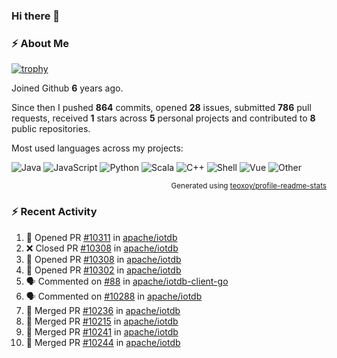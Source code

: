 ### Hi there 👋

### :zap: About Me

[![trophy](https://github-profile-trophy.vercel.app/?username=HTHou&theme=onedark)](https://github.com/ryo-ma/github-profile-trophy)
   
Joined Github **6** years ago.

Since then I pushed **864** commits, opened **28** issues, submitted **786** pull requests, received **1** stars across **5** personal projects and contributed to **8** public repositories.

Most used languages across my projects:

![Java](https://img.shields.io/static/v1?style=flat-square&label=%E2%A0%80&color=555&labelColor=%23b07219&message=Java%EF%B8%B194.4%25)
![JavaScript](https://img.shields.io/static/v1?style=flat-square&label=%E2%A0%80&color=555&labelColor=%23f1e05a&message=JavaScript%EF%B8%B11.4%25)
![Python](https://img.shields.io/static/v1?style=flat-square&label=%E2%A0%80&color=555&labelColor=%233572A5&message=Python%EF%B8%B10.7%25)
![Scala](https://img.shields.io/static/v1?style=flat-square&label=%E2%A0%80&color=555&labelColor=%23c22d40&message=Scala%EF%B8%B10.6%25)
![C++](https://img.shields.io/static/v1?style=flat-square&label=%E2%A0%80&color=555&labelColor=%23f34b7d&message=C%2B%2B%EF%B8%B10.6%25)
![Shell](https://img.shields.io/static/v1?style=flat-square&label=%E2%A0%80&color=555&labelColor=%2389e051&message=Shell%EF%B8%B10.4%25)
![Vue](https://img.shields.io/static/v1?style=flat-square&label=%E2%A0%80&color=555&labelColor=%2341b883&message=Vue%EF%B8%B10.3%25)
![Other](https://img.shields.io/static/v1?style=flat-square&label=%E2%A0%80&color=555&labelColor=%23ededed&message=Other%EF%B8%B11.2%25)

<p align="right"><sub>Generated using <a href="https://github.com/marketplace/actions/profile-readme-stats">teoxoy/profile-readme-stats</a></sub></p>


<!--![](https://github.com/HTHou/HTHou/blob/output/github-contribution-grid-snake.svg)-->

<!--![Haonan Hou's github stats](https://github-readme-stats.vercel.app/api?username=HTHou&count_private=true&show_icons=true&theme=onedark)-->

<!--![Haonan Hou's wakatime stats](https://github-readme-stats.vercel.app/api/wakatime?username=HTHou&layout=compact&theme=onedark)-->

<!--![Top Langs](https://github-readme-stats.vercel.app/api/top-langs/?username=HTHou&theme=onedark&layout=compact)-->

### :zap: Recent Activity
<!--START_SECTION:activity-->
1. 💪 Opened PR [#10311](https://github.com/apache/iotdb/pull/10311) in [apache/iotdb](https://github.com/apache/iotdb)
2. ❌ Closed PR [#10308](https://github.com/apache/iotdb/pull/10308) in [apache/iotdb](https://github.com/apache/iotdb)
3. 💪 Opened PR [#10308](https://github.com/apache/iotdb/pull/10308) in [apache/iotdb](https://github.com/apache/iotdb)
4. 💪 Opened PR [#10302](https://github.com/apache/iotdb/pull/10302) in [apache/iotdb](https://github.com/apache/iotdb)
5. 🗣 Commented on [#88](https://github.com/apache/iotdb-client-go/issues/88) in [apache/iotdb-client-go](https://github.com/apache/iotdb-client-go)
6. 🗣 Commented on [#10288](https://github.com/apache/iotdb/issues/10288) in [apache/iotdb](https://github.com/apache/iotdb)
7. 🎉 Merged PR [#10236](https://github.com/apache/iotdb/pull/10236) in [apache/iotdb](https://github.com/apache/iotdb)
8. 🎉 Merged PR [#10215](https://github.com/apache/iotdb/pull/10215) in [apache/iotdb](https://github.com/apache/iotdb)
9. 🎉 Merged PR [#10241](https://github.com/apache/iotdb/pull/10241) in [apache/iotdb](https://github.com/apache/iotdb)
10. 🎉 Merged PR [#10244](https://github.com/apache/iotdb/pull/10244) in [apache/iotdb](https://github.com/apache/iotdb)
<!--END_SECTION:activity-->

<!--
**HTHou/HTHou** is a ✨ _special_ ✨ repository because its `README.md` (this file) appears on your GitHub profile.

Here are some ideas to get you started:

- 🔭 I’m currently working on ...
- 🌱 I’m currently learning ...
- 👯 I’m looking to collaborate on ...
- 🤔 I’m looking for help with ...
- 💬 Ask me about ...
- 📫 How to reach me: ...
- 😄 Pronouns: ...
- ⚡ Fun fact: ...
-->
